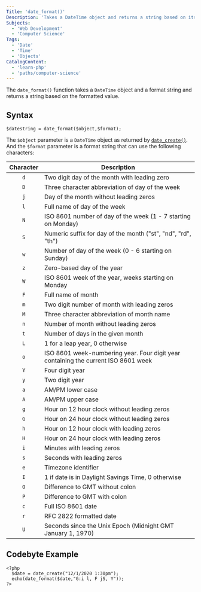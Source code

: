 ```yaml
---
Title: 'date_format()'
Description: 'Takes a DateTime object and returns a string based on its formatted value.'
Subjects:
  - 'Web Development'
  - 'Computer Science'
Tags:
  - 'Date'
  - 'Time'
  - 'Objects'
CatalogContent:
  - 'learn-php'
  - 'paths/computer-science'
---
```


The `date_format()` function takes a `DateTime` object and a format string and returns a string based on the formatted value.

## Syntax

```pseudo
$datestring = date_format($object,$format);
```

The `$object` parameter is a `DateTime` object as returned by [`date_create()`](https://www.codecademy.com/resources/docs/php/date-functions/date_create). And the `$format` parameter is a format string that can use the following characters:

| Character | Description                                                                        |
| :---------: | ---------------------------------------------------------------------------------- |
| `d`       | Two digit day of the month with leading zero                                       |
| `D`       | Three character abbreviation of day of the week                                    |
| `j`       | Day of the month without leading zeros                                             |
| `l`       | Full name of day of the week                                                       |
| `N`       | ISO 8601 number of day of the week (1 - 7 starting on Monday)                      |
| `S`       | Numeric suffix for day of the month ("st", "nd", "rd", "th")                       |
| `w`       | Number of day of the week (0 - 6 starting on Sunday)                               |
| `z`       | Zero-based day of the year                                                         |
| `W`       | ISO 8601 week of the year, weeks starting on Monday                                |
| `F`       | Full name of month                                                                 |
| `m`       | Two digit number of month with leading zeros                                       |
| `M`       | Three character abbreviation of month name                                         |
| `n`       | Number of month without leading zeros                                              |
| `t`       | Number of days in the given month                                                  |
| `L`       | 1 for a leap year, 0 otherwise                                                     |
| `o`       | ISO 8601 week-numbering year. Four digit year containing the current ISO 8601 week |
| `Y`       | Four digit year                                                                    |
| `y`       | Two digit year                                                                     |
| `a`       | AM/PM lower case                                                                   |
| `A`       | AM/PM upper case                                                                   |
| `g`       | Hour on 12 hour clock without leading zeros                                        |
| `G`       | Hour on 24 hour clock without leading zeros                                        |
| `h`       | Hour on 12 hour clock with leading zeros                                           |
| `H`       | Hour on 24 hour clock with leading zeros                                           |
| `i`       | Minutes with leading zeros                                                         |
| `s`       | Seconds with leading zeros                                                         |
| `e`       | Timezone identifier                                                                |
| `I`       | 1 if date is in Daylight Savings Time, 0 otherwise                                 |
| `O`       | Difference to GMT without colon                                                    |
| `P`       | Difference to GMT with colon                                                       |
| `c`       | Full ISO 8601 date                                                                 |
| `r`       | RFC 2822 formatted date                                                            |
| `U`       | Seconds since the Unix Epoch (Midnight GMT January 1, 1970)                        |

## Codebyte Example

```codebyte/php
<?php
  $date = date_create("12/1/2020 1:30pm");
  echo(date_format($date,"G:i l, F jS, Y"));
?>
```
